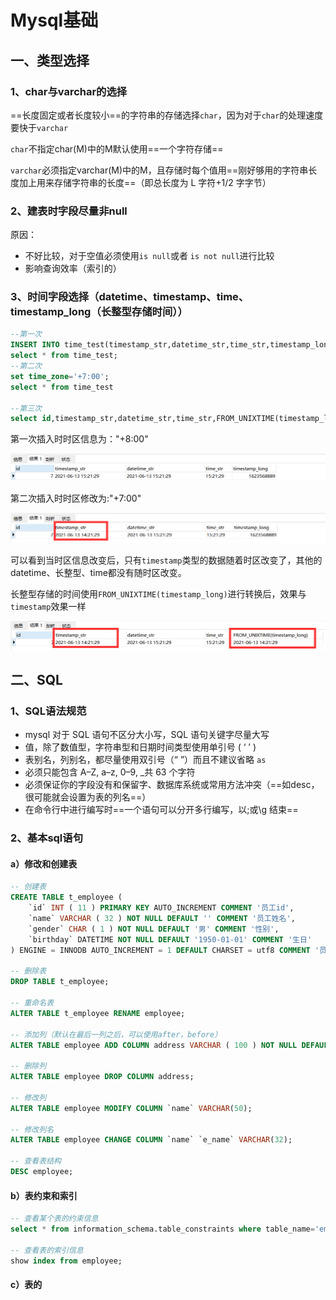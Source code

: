# Mysql基础

## 一、类型选择

### 1、char与varchar的选择

==长度固定或者长度较小==的字符串的存储选择`char`，因为对于`char`的处理速度要快于`varchar`

`char`不指定char(M)中的M默认使用==一个字符存储==

`varchar`必须指定varchar(M)中的M，且存储时每个值用==刚好够用的字符串长度加上用来存储字符串的长度==（即总长度为 L 字符+1/2 字字节）

### 2、建表时字段尽量非null

原因：

- 不好比较，对于空值必须使用` is null `或者 `is not null`进行比较
- 影响查询效率（索引的）

### 3、时间字段选择（datetime、timestamp、time、timestamp_long（长整型存储时间））

```sql
--第一次
INSERT INTO time_test(timestamp_str,datetime_str,time_str,timestamp_long) values (NOW(),NOW(),NOW(),UNIX_TIMESTAMP(NOW()));
select * from time_test;
--第二次
set time_zone='+7:00';
select * from time_test

--第三次
select id,timestamp_str,datetime_str,time_str,FROM_UNIXTIME(timestamp_long) from time_test
```

第一次插入时时区信息为："+8:00"

![image-20210613152137104](images/image-20210613152137104.png)

第二次插入时时区修改为:"+7:00"

![image-20210613152258470](images/image-20210613152258470.png)

可以看到当时区信息改变后，只有`timestamp`类型的数据随着时区改变了，其他的datetime、长整型、time都没有随时区改变。

长整型存储的时间使用`FROM_UNIXTIME(timestamp_long)`进行转换后，效果与`timestamp`效果一样

![image-20210613152508377](images/image-20210613152508377.png)

## 二、SQL

### 1、SQL语法规范

- mysql 对于 SQL 语句不区分大小写，SQL 语句关键字尽量大写 
- 值，除了数值型，字符串型和日期时间类型使用单引号 ( ‘ ’ )
- 表别名，列别名，都尽量使用双引号（“ ”）而且不建议省略 `as`
- 必须只能包含 A–Z, a–z, 0–9, _共 63 个字符
- 必须保证你的字段没有和保留字、数据库系统或常用方法冲突（==如desc，很可能就会设置为表的列名==）
- 在命令行中进行编写时==一个语句可以分开多行编写，以;或\g 结束==

### 2、基本sql语句

#### a）修改和创建表

```sql
-- 创建表
CREATE TABLE t_employee (
	`id` INT ( 11 ) PRIMARY KEY AUTO_INCREMENT COMMENT '员工id',
	`name` VARCHAR ( 32 ) NOT NULL DEFAULT '' COMMENT '员工姓名',
	`gender` CHAR ( 1 ) NOT NULL DEFAULT '男' COMMENT '性别',
	`birthday` DATETIME NOT NULL DEFAULT '1950-01-01' COMMENT '生日' 
) ENGINE = INNODB AUTO_INCREMENT = 1 DEFAULT CHARSET = utf8 COMMENT '员工表';

-- 删除表
DROP TABLE t_employee;

-- 重命名表
ALTER TABLE t_employee RENAME employee;

-- 添加列（默认在最后一列之后，可以使用after，before）
ALTER TABLE employee ADD COLUMN address VARCHAR ( 100 ) NOT NULL DEFAULT '' COMMENT '员工住址' AFTER gender;

-- 删除列
ALTER TABLE employee DROP COLUMN address;

-- 修改列
ALTER TABLE employee MODIFY COLUMN `name` VARCHAR(50);

-- 修改列名
ALTER TABLE employee CHANGE COLUMN `name` `e_name` VARCHAR(32);

-- 查看表结构
DESC employee;
```

#### b）表约束和索引

```sql
-- 查看某个表的约束信息
select * from information_schema.table_constraints where table_name='employee';

-- 查看表的索引信息 
show index from employee;
```

#### c）表的







